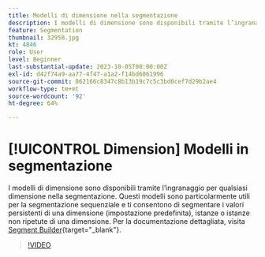 ```yaml
---
title: Modelli di dimensione nella segmentazione
description: I modelli di dimensione sono disponibili tramite l’ingranaggio per qualsiasi dimensione nella segmentazione. Questi modelli sono particolarmente utili per la segmentazione sequenziale e consentono di segmentare i valori persistenti di una dimensione (predefinita), istanze o istanze non ripetute di una dimensione.
feature: Segmentation
thumbnail: 32958.jpg
kt: 4846
role: User
level: Beginner
last-substantial-update: 2023-10-05T00:00:00Z
exl-id: d42f74a9-aa77-4f47-a1a2-f14bd6061996
source-git-commit: 062166c8347c8b13b19c7c5c3bd0cef7d29b2ae4
workflow-type: tm+mt
source-wordcount: '92'
ht-degree: 64%

---
```


# [!UICONTROL Dimension] Modelli in segmentazione

I modelli di dimensione sono disponibili tramite l’ingranaggio per qualsiasi dimensione nella segmentazione. Questi modelli sono particolarmente utili per la segmentazione sequenziale e ti consentono di segmentare i valori persistenti di una dimensione (impostazione predefinita), istanze o istanze non ripetute di una dimensione. Per la documentazione dettagliata, visita [Segment Builder](https://experienceleague.adobe.com/docs/analytics/components/segmentation/segmentation-workflow/seg-build.html?lang=it){target="_blank"}.

>[!VIDEO](https://video.tv.adobe.com/v/3430065/?quality=12&learn=on&captions=ita)
